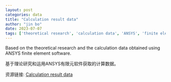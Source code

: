 ```yaml
---
layout: post
categories: data
title: "Calculation result data"
author: "jin bo"
date: 2023-07-07
tags: ['theoretical research', 'calculation data', 'ANSYS', 'finite element software']
---
```


Based on the theoretical research and the calculation data obtained using ANSYS finite element software.

基于理论研究和运用ANSYS有限元软件获取的计算数据。

资源链接: [Calculation result data](https://doi.org/10.57760/sciencedb.j00140.00011)
